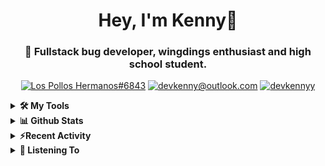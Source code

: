 <div align="center">
<h1> Hey, I'm Kenny👋 </h1>
<h3> 🐛 Fullstack bug developer, wingdings enthusiast and high school student. </h3>

[![Los Pollos Hermanos#6843](https://img.shields.io/badge/Los_Pollos_Hermanos%236843-5865F2?logo=discord&logoColor=ffffff)](https://discordapp.com/users/717974888844886117)
[![devkenny@outlook.com](https://img.shields.io/badge/devkenny%40outlook.com-0078d4?logo=Microsoft+Outlook&logoColor=ffffff)](mailto:devkenny@outlook.com)
[![devkennyy](https://img.shields.io/badge/devkennyy-181717?logo=github&logoColor=ffffff)](https://github.com/devkennyy)

</div>
<details>
 <summary> <b>🛠️ My Tools</b></summary>

[![My Skills](https://skillicons.dev/icons?i=js,ts,git,html,css,jquery&perline=3)](https://skillicons.dev)
</details>

<details>
 <summary> <b>📊 Github Stats</b></summary>
  <br/>
  
[![GitHub Streak](https://github-readme-streak-stats.herokuapp.com?user=devkennyy&theme=dark&hide_border=true&date_format=M%20j%5B%2C%20Y%5D)](https://git.io/streak-stats)

![My GitHub stats](https://github-readme-stats.vercel.app/api?username=devkennyy&theme=slateorange&show_icons=true&title_color=f58804&hide_border=true&bg_color=101414&hide_title=true&count_private=true)
</details>

<details>
 <summary><b>⚡Recent Activity</b></summary>
 
 <!--START_SECTION:activity-->
1. 🎉 Merged PR [#149](https://github.com/devkennyy/rungeon/pull/149) in [devkennyy/rungeon](https://github.com/devkennyy/rungeon)
2. 🗣 Commented on [#149](https://github.com/devkennyy/rungeon/issues/149) in [devkennyy/rungeon](https://github.com/devkennyy/rungeon)
3. 💪 Opened PR [#7632](https://github.com/simple-icons/simple-icons/pull/7632) in [simple-icons/simple-icons](https://github.com/simple-icons/simple-icons)
4. 🗣 Commented on [#7631](https://github.com/simple-icons/simple-icons/issues/7631) in [simple-icons/simple-icons](https://github.com/simple-icons/simple-icons)
5. ❌ Reopened PR [#7631](https://github.com/simple-icons/simple-icons/pull/7631) in [simple-icons/simple-icons](https://github.com/simple-icons/simple-icons)
6. ❌ Closed PR [#7631](https://github.com/simple-icons/simple-icons/pull/7631) in [simple-icons/simple-icons](https://github.com/simple-icons/simple-icons)
7. 💪 Opened PR [#7631](https://github.com/simple-icons/simple-icons/pull/7631) in [simple-icons/simple-icons](https://github.com/simple-icons/simple-icons)
8. 🗣 Commented on [#147](https://github.com/devkennyy/rungeon/issues/147) in [devkennyy/rungeon](https://github.com/devkennyy/rungeon)
9. 🗣 Commented on [#147](https://github.com/devkennyy/rungeon/issues/147) in [devkennyy/rungeon](https://github.com/devkennyy/rungeon)
10. 🎉 Merged PR [#11](https://github.com/devkennyy/devkennyy/pull/11) in [devkennyy/devkennyy](https://github.com/devkennyy/devkennyy)
 <!--END_SECTION:activity-->
</details>

<details>
 <summary> <b>🎵 Listening To</b></summary>

 [![spotify-github-profile](https://spotify-github-profile.vercel.app/api/view?uid=zlnzp9s24yxie6ao0me0sksfd&cover_image=true&theme=default&bar_color_cover=false&bar_color=fb8c04)](https://github.com/kittinan/spotify-github-profile)

 </details>


